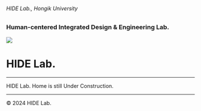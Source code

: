 ###### HIDE Lab., Hongik University
### Human-centered Integrated Design & Engineering Lab.


![](https://github.com/HIDE-Lab-Hongik/.github/tree/main/assets/images/240307-HIDE-Lab-logo.png)
# HIDE Lab.


---
HIDE Lab. Home is still Under Construction.

---
© 2024 HIDE Lab.
